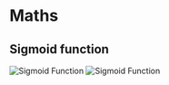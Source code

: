 # Maths

## Sigmoid function 

![Sigmoid Function](./imgs/sigmoide_function.png)
![Sigmoid Function](./imgs)